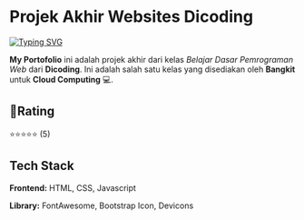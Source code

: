 
# Projek Akhir Websites Dicoding

[![Typing SVG](https://readme-typing-svg.demolab.com?font=Fira+Code&weight=700&size=28&pause=300&color=1388F7&random=false&width=435&lines=My+Portofolio)](https://git.io/typing-svg)

**My Portofolio** ini adalah projek akhir dari kelas *Belajar Dasar Pemrograman Web* dari **Dicoding**. Ini adalah salah satu kelas yang disediakan oleh **Bangkit** untuk **Cloud Computing**  💻. 

    
## 🥇Rating
⭐⭐⭐⭐⭐ (5)


## Tech Stack

**Frontend:** HTML, CSS, Javascript

**Library:** FontAwesome, Bootstrap Icon, Devicons  




